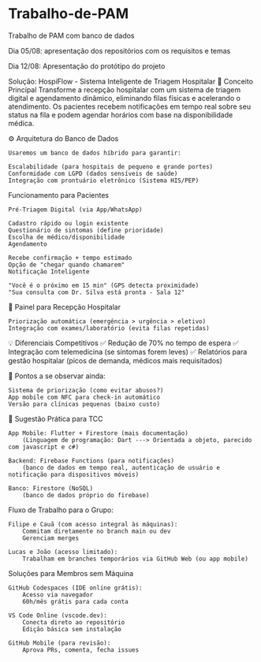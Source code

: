 # Trabalho-de-PAM
Trabalho de PAM com banco de dados 



Dia 05/08:
	apresentação dos repositórios com os requisitos e temas

Dia 12/08:
	Apresentação do protótipo do projeto



Solução: HospiFlow - Sistema Inteligente de Triagem Hospitalar
	📌 Conceito Principal
	Transforme a recepção hospitalar com um sistema de triagem digital e agendamento dinâmico, eliminando filas físicas e acelerando o atendimento. 
	Os pacientes recebem notificações em tempo real sobre seu status na fila e podem agendar horários com base na disponibilidade médica.

⚙️ Arquitetura do Banco de Dados

	Usaremos um banco de dados híbrido para garantir:

	Escalabilidade (para hospitais de pequeno e grande portes)
	Conformidade com LGPD (dados sensíveis de saúde)
	Integração com prontuário eletrônico (Sistema HIS/PEP)



Funcionamento para Pacientes

	Pré-Triagem Digital (via App/WhatsApp)

	Cadastro rápido ou login existente
	Questionário de sintomas (define prioridade)
	Escolha de médico/disponibilidade
	Agendamento

	Recebe confirmação + tempo estimado
	Opção de "chegar quando chamarem"
	Notificação Inteligente

	"Você é o próximo em 15 min" (GPS detecta proximidade)
	"Sua consulta com Dr. Silva está pronta - Sala 12"

🏥 Painel para Recepção Hospitalar

	Priorização automática (emergência > urgência > eletivo)
	Integração com exames/laboratório (evita filas repetidas)

💡 Diferenciais Competitivos
	✅ Redução de 70% no tempo de espera
	✅ Integração com telemedicina (se sintomas forem leves)
	✅ Relatórios para gestão hospitalar (picos de demanda, médicos mais requisitados)

🔹 Pontos a se observar ainda:

	Sistema de priorização (como evitar abusos?)
	App mobile com NFC para check-in automático
	Versão para clínicas pequenas (baixo custo)




📍 Sugestão Prática para TCC

	App Mobile: Flutter + Firestore (mais documentação)
		(Linguagem de programação: Dart ---> Orientada a objeto, parecido com javascript e c#)

	Backend: Firebase Functions (para notificações)
		(banco de dados em tempo real, autenticação de usuário e notificação para dispositivos móveis)

	Banco: Firestore (NoSQL)
		(banco de dados próprio do firebase)




Fluxo de Trabalho para o Grupo:

	Filipe e Cauã (com acesso integral às máquinas):
		Commitam diretamente no branch main ou dev
		Gerenciam merges
  
	Lucas e João (acesso limitado):
		Trabalham em branches temporários via GitHub Web (ou app mobile)

Soluções para Membros sem Máquina

	GitHub Codespaces (IDE online grátis):
		Acesso via navegador
		60h/mês grátis para cada conta
  
	VS Code Online (vscode.dev):
		Conecta direto ao repositório
		Edição básica sem instalação
  
	GitHub Mobile (para revisão):
		Aprova PRs, comenta, fecha issues
